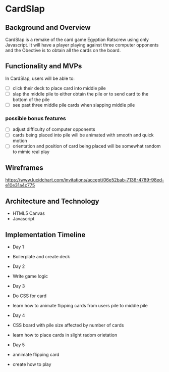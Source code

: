# CardSlap


## Background and Overview 

  CardSlap is a remake of the card game Egyptian Ratscrew using only Javascript. It will have a player playing against three computer opponents and the Obective is to obtain all the cards on the board.

## Functionality and MVPs 

  In CardSlap, users will be able to:

- [ ] click their deck to place card into middle pile
- [ ] slap the middle pile to either obtain the pile or to send card to the bottom of the pile
- [ ] see past three middle pile cards when slapping middle pile

### possible bonus features
- [ ] adjust difficulty of computer opponents  
- [ ] cards being placed into pile will be animated with smooth and quick motion
- [ ] orientation and position of card being placed will be somewhat random to mimic real play

## Wireframes 

https://www.lucidchart.com/invitations/accept/06e52bab-7136-4789-98ed-e10e31a4c775


## Architecture and Technology 
- HTML5 Canvas
- Javascript


## Implementation Timeline 
- Day 1 
- Boilerplate and create deck

- Day 2 
- Write game logic 

- Day 3 
- Do CSS for card
- learn how to animate flipping cards from users pile to middle pile

- Day 4 
- CSS board with pile size affected by number of cards
- learn how to place cards in slight radom orietation

- Day 5
- annimate flipping card
- create how to play
